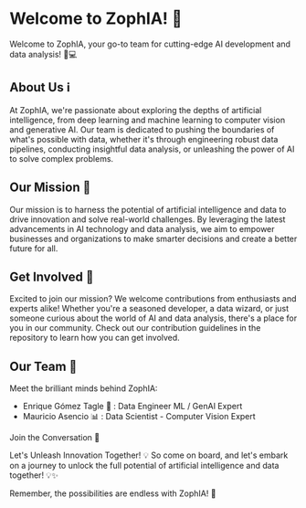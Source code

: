 # Welcome to ZophIA! 🚀
Welcome to ZophIA, your go-to team for cutting-edge AI development and data analysis! 🤖💻

## About Us ℹ️
At ZophIA, we're passionate about exploring the depths of artificial intelligence, from deep learning and machine learning to computer vision and generative AI. Our team is dedicated to pushing the boundaries of what's possible with data, whether it's through engineering robust data pipelines, conducting insightful data analysis, or unleashing the power of AI to solve complex problems.

## Our Mission 🌟
Our mission is to harness the potential of artificial intelligence and data to drive innovation and solve real-world challenges. By leveraging the latest advancements in AI technology and data analysis, we aim to empower businesses and organizations to make smarter decisions and create a better future for all.

## Get Involved 🤝
Excited to join our mission? We welcome contributions from enthusiasts and experts alike! Whether you're a seasoned developer, a data wizard, or just someone curious about the world of AI and data analysis, there's a place for you in our community. Check out our contribution guidelines in the repository to learn how you can get involved.

## Our Team 👥
Meet the brilliant minds behind ZophIA:

- Enrique Gómez Tagle 🧠 : Data Engineer ML / GenAI Expert
- Mauricio Asencio 📊 : Data Scientist - Computer Vision Expert
  
Join the Conversation 💬

Let's Unleash Innovation Together! 💡
So come on board, and let's embark on a journey to unlock the full potential of artificial intelligence and data together! 💡✨

Remember, the possibilities are endless with ZophIA! 🌟
